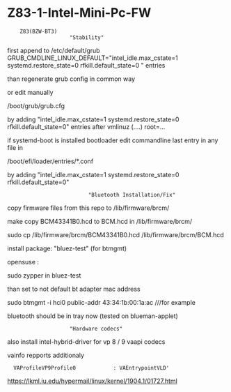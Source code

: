 # Z83-1-Intel-Mini-Pc-FW 

        Z83(BZW-BT3)
                        "Stability"


first append to /etc/default/grub GRUB_CMDLINE_LINUX_DEFAULT="intel_idle.max_cstate=1 systemd.restore_state=0 rfkill.default_state=0 " entries

than regenerate grub config in common way 

or edit manually 

/boot/grub/grub.cfg 

by adding "intel_idle.max_cstate=1 systemd.restore_state=0 rfkill.default_state=0" entries after vmlinuz (....) root=...

if systemd-boot is installed bootloader edit commandline last entry in any file in 

/boot/efi/loader/entries/*.conf

by adding "intel_idle.max_cstate=1 systemd.restore_state=0 rfkill.default_state=0"

                              "Bluetooth Installation/Fix"

copy firmware files from this repo to /lib/firmware/brcm/

make copy BCM43341B0.hcd to BCM.hcd in /lib/firmware/brcm/

sudo cp /lib/firmware/brcm/BCM43341B0.hcd /lib/firmware/brcm/BCM.hcd

install package: "bluez-test" (for btmgmt) 

opensuse :

sudo zypper in bluez-test


than set to not default bt adapter mac address 

sudo btmgmt -i hci0 public-addr 43:34:1b:00:1a:ac ///for example

bluetooth should be in tray now (tested on blueman-applet)

                        "Hardware codecs"
also install intel-hybrid-driver for vp 8 / 9  vaapi codecs


vainfo repports additionaly


      VAProfileVP9Profile0            :	VAEntrypointVLD'
      
      
      
https://lkml.iu.edu/hypermail/linux/kernel/1904.1/01727.html
      
